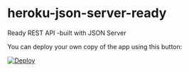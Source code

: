 # heroku-json-server-ready
Ready REST API -built with JSON Server

You can deploy your own copy of the app using this button:

[![Deploy](https://www.herokucdn.com/deploy/button.svg)](https://heroku.com/deploy?template=https://github.com/jagadeeshthegeek/spark-read-msgs)

